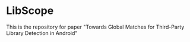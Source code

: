 # LibScope
This is the repository for paper "Towards Global Matches for Third-Party Library Detection in Android"
